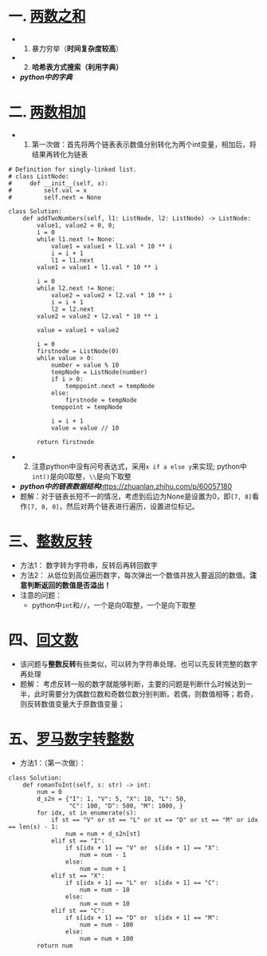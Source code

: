 # 一. [两数之和](https://leetcode-cn.com/problems/two-sum/)
  - 1. 暴力穷举（**时间复杂度较高**）
  - 2. **哈希表方式搜索（利用字典）**
  - ***python中的字典***
###
# 二. [两数相加](https://leetcode-cn.com/problems/add-two-numbers/submissions/)
  - 1. 第一次做：首先将两个链表表示数值分别转化为两个int变量，相加后，将结果再转化为链表
```
# Definition for singly-linked list.
# class ListNode:
#     def __init__(self, x):
#         self.val = x
#         self.next = None

class Solution:
    def addTwoNumbers(self, l1: ListNode, l2: ListNode) -> ListNode:
        value1, value2 = 0, 0;
        i = 0
        while l1.next != None:
            value1 = value1 + l1.val * 10 ** i
            i = i + 1
            l1 = l1.next
        value1 = value1 + l1.val * 10 ** i

        i = 0
        while l2.next != None:
            value2 = value2 + l2.val * 10 ** i
            i = i + 1
            l2 = l2.next
        value2 = value2 + l2.val * 10 ** i

        value = value1 + value2
        
        i = 0
        firstnode = ListNode(0)
        while value > 0:
            number = value % 10
            tempNode = ListNode(number)
            if i > 0:
                temppoint.next = tempNode
            else:
                firstnode = tempNode
            temppoint = tempNode

            i = i + 1
            value = value // 10
        
        return firstnode
```
  - 2. 注意python中没有问号表达式，采用`x if a else y`来实现; python中`int()`是向0取整，`\\`是向下取整
  - ***python中的链表数据结构***<https://zhuanlan.zhihu.com/p/60057180>
  - 题解：对于链表长短不一的情况，考虑到后边为None是设置为0，即`[7, 8]`看作`[7, 8, 0]`，然后对两个链表进行遍历，设置进位标记。
# 三、[整数反转](https://leetcode-cn.com/problems/reverse-integer/)
  - 方法1： 数字转为字符串，反转后再转回数字
  - 方法2： 从低位到高位遍历数字，每次弹出一个数值并放入要返回的数值。**注意判断返回的数值是否溢出！**
  - 注意的问题：
    - python中`int`和`//`，一个是向0取整，一个是向下取整
# 四、[回文数](https://leetcode-cn.com/problems/palindrome-number/)
  - 该问题与**整数反转**有些类似，可以转为字符串处理、也可以先反转完整的数字再处理
  - 题解： 考虑反转一般的数字就能够判断，主要的问题是判断什么时候达到一半，此时需要分为偶数位数和奇数位数分别判断。若偶，则数值相等；若奇，则反转数值变量大于原数值变量；
# 五、[罗马数字转整数](https://leetcode-cn.com/problems/roman-to-integer/submissions/)
  - 方法1：（第一次做）：
```
class Solution:
    def romanToInt(self, s: str) -> int:
        num = 0
        d_s2n = {"I": 1, "V": 5, "X": 10, "L": 50, 
                 "C": 100, "D": 500, "M": 1000, }
        for idx, st in enumerate(s):
            if st == "V" or st == "L" or st == "D" or st == "M" or idx == len(s) - 1:
                num = num + d_s2n[st]
            elif st == "I":
                if s[idx + 1] == "V" or  s[idx + 1] == "X":
                    num = num - 1
                else:
                    num = num + 1
            elif st == "X":
                if s[idx + 1] == "L" or  s[idx + 1] == "C":
                    num = num - 10
                else:
                    num = num + 10
            elif st == "C":
                if s[idx + 1] == "D" or  s[idx + 1] == "M":
                    num = num - 100
                else:
                    num = num + 100
        return num
```
